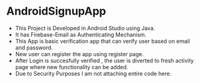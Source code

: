 # AndroidSignupApp

- This Project is Developed in Android Studio using Java.
- It has Firebase-Email as Authenticating Mechanism.
- This App is basic verification app that can verify user based on email and password.
- New user can register the app using register page.
- After Login is succesfully verified , the user is diverted to fresh activity page where new functionality can be added.
- Due to Security Purposes I am not attaching entire code here.
